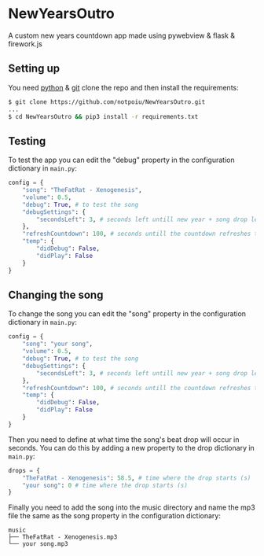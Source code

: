 # NewYearsOutro
A custom new years countdown app made using pywebview &amp; flask &amp; firework.js

## Setting up
You need [python](https://www.python.org/) & [git](https://git-scm.com/)
clone the repo and then install the requirements:
```bash
$ git clone https://github.com/notpoiu/NewYearsOutro.git
...
$ cd NewYearsOutro && pip3 install -r requirements.txt
```

## Testing
To test the app you can edit the "debug" property in the configuration dictionary in `main.py`:
```python
config = {
    "song": "TheFatRat - Xenogenesis",
    "volume": 0.5,
    "debug": True, # to test the song
    "debugSettings": {
        "secondsLeft": 3, # seconds left untill new year + song drop length, you can put negative numbers too
    },
    "refreshCountdown": 100, # seconds untill the countdown refreshes to the next year
    "temp": {
        "didDebug": False,
        "didPlay": False
    }
}
```

## Changing the song
To change the song you can edit the "song" property in the configuration dictionary in `main.py`:
```python
config = {
    "song": "your song",
    "volume": 0.5,
    "debug": True, # to test the song
    "debugSettings": {
        "secondsLeft": 3, # seconds left untill new year + song drop length, you can put negative numbers too
    },
    "refreshCountdown": 100, # seconds untill the countdown refreshes to the next year
    "temp": {
        "didDebug": False,
        "didPlay": False
    }
}
```
Then you need to define at what time the song's beat drop will occur in seconds.
You can do this by adding a new property to the drop dictionary in `main.py`:
```python
drops = {
    "TheFatRat - Xenogenesis": 58.5, # time where the drop starts (s)
    "your song": 0 # time where the drop starts (s)
}
```
Finally you need to add the song into the music directory and name the mp3 file the same as the song property in the configuration dictionary:
```
music
├── TheFatRat - Xenogenesis.mp3
└── your song.mp3
```